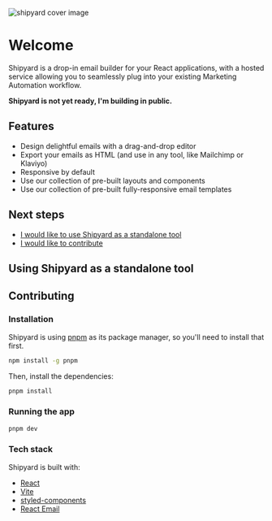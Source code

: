 ![shipyard cover image](../assets/cover.jpg "Cover")

# Welcome
Shipyard is a drop-in email builder for your React applications, with a hosted service allowing you to seamlessly plug into your existing Marketing Automation workflow.

**Shipyard is not yet ready, I'm building in public.**

## Features
- Design delightful emails with a drag-and-drop editor
- Export your emails as HTML (and use in any tool, like Mailchimp or Klaviyo)
- Responsive by default
- Use our collection of pre-built layouts and components
- Use our collection of pre-built fully-responsive email templates

## Next steps
- [I would like to use Shipyard as a standalone tool](#using-shipyard-as-a-standalone-tool)
- [I would like to contribute](#contributing)

## Using Shipyard as a standalone tool

## Contributing

### Installation

Shipyard is using [pnpm](https://pnpm.io/) as its package manager, so you'll need to install that first.

```bash
npm install -g pnpm
```

Then, install the dependencies:

```bash
pnpm install
```

### Running the app
```bash
pnpm dev
```

### Tech stack

Shipyard is built with:
- [React](https://reactjs.org/)
- [Vite](https://vitejs.dev/)
- [styled-components](https://styled-components.com/)
- [React Email](https://react.email/)
